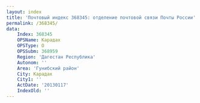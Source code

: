 ```yaml
---
layout: index
title: 'Почтовый индекс 368345: отделение почтовой связи Почты России'
permalink: /368345/
data:
    Index: 368345
    OPSName: Карадах
    OPSType: О
    OPSSubm: 368959
    Region: 'Дагестан Республика'
    Autonom: ''
    Area: 'Гунибский район'
    City: Карадах
    City1: ''
    ActDate: '20130117'
    IndexOld: ''
---
```

